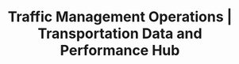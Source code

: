 ---
layout: fullscreen-map
title: Traffic Management Operations | Transportation Data and Performance Hub 
title_short: Traffic Management Operations
description: 
custom_js:
- leaflet.extra-markers.min
- param-handler
- ops-map.layers-config
- state-plane-convert
- ops-map
custom_css:
- leaflet.extra-markers.min
- dashboard
- fullscreen-map
---